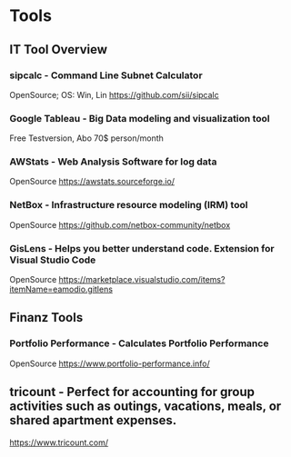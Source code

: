 # Tools
## IT Tool Overview


### sipcalc - Command Line Subnet Calculator
OpenSource; OS: Win, Lin
https://github.com/sii/sipcalc

### Google Tableau - Big Data modeling and visualization tool
Free Testversion, Abo 70$ person/month


### AWStats - Web Analysis Software for log data
OpenSource
https://awstats.sourceforge.io/


### NetBox - Infrastructure resource modeling (IRM) tool
OpenSource
https://github.com/netbox-community/netbox

### GisLens - Helps you better understand code. Extension for Visual Studio Code
OpenSource
https://marketplace.visualstudio.com/items?itemName=eamodio.gitlens

## Finanz Tools

### Portfolio Performance - Calculates Portfolio Performance
OpenSource
https://www.portfolio-performance.info/

## tricount - Perfect for accounting for group activities such as outings, vacations, meals, or shared apartment expenses.
https://www.tricount.com/


